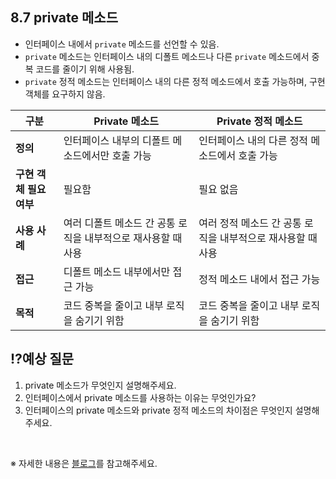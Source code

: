## 8.7 private 메소드
- 인터페이스 내에서 `private` 메소드를 선언할 수 있음.
- `private` 메소드는 인터페이스 내의 디폴트 메소드나 다른 `private` 메소드에서 중복 코드를 줄이기 위해 사용됨.
- `private` 정적 메소드는 인터페이스 내의 다른 정적 메소드에서 호출 가능하며, 구현 객체를 요구하지 않음.

| 구분               | Private 메소드                                            | Private 정적 메소드                                   |
|-------------------|---------------------------------------------------------|----------------------------------------------------|
| **정의**           | 인터페이스 내부의 디폴트 메소드에서만 호출 가능             | 인터페이스 내의 다른 정적 메소드에서 호출 가능       |
| **구현 객체 필요 여부** | 필요함                                                    | 필요 없음                                           |
| **사용 사례**       | 여러 디폴트 메소드 간 공통 로직을 내부적으로 재사용할 때 사용 | 여러 정적 메소드 간 공통 로직을 내부적으로 재사용할 때 사용 |
| **접근**           | 디폴트 메소드 내부에서만 접근 가능                            | 정적 메소드 내에서 접근 가능                        |
| **목적**           | 코드 중복을 줄이고 내부 로직을 숨기기 위함                    | 코드 중복을 줄이고 내부 로직을 숨기기 위함            |

## ⁉️예상 질문

1. private 메소드가 무엇인지 설명해주세요.
2. 인터페이스에서 private 메소드를 사용하는 이유는 무엇인가요?
3. 인터페이스의 private 메소드와 private 정적 메소드의 차이점은 무엇인지 설명해주세요.

&nbsp;

※ 자세한 내용은 [블로그](https://mandusitstudy.tistory.com/340)를 참고해주세요.